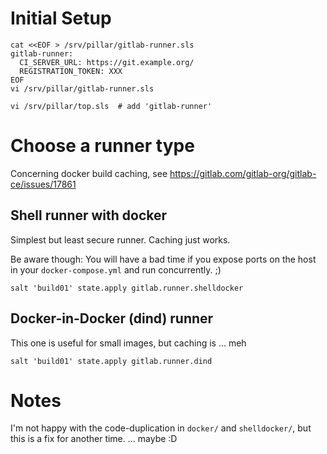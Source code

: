 # Initial Setup
```
cat <<EOF > /srv/pillar/gitlab-runner.sls
gitlab-runner:
  CI_SERVER_URL: https://git.example.org/
  REGISTRATION_TOKEN: XXX
EOF
vi /srv/pillar/gitlab-runner.sls

vi /srv/pillar/top.sls  # add 'gitlab-runner'
```


# Choose a runner type
Concerning docker build caching, see https://gitlab.com/gitlab-org/gitlab-ce/issues/17861

## Shell runner with docker
Simplest but least secure runner. Caching just works.

Be aware though: You will have a bad time if you expose ports on the host
in your `docker-compose.yml` and run concurrently. ;)
```
salt 'build01' state.apply gitlab.runner.shelldocker
```

## Docker-in-Docker (dind) runner
This one is useful for small images, but caching is ... meh
```
salt 'build01' state.apply gitlab.runner.dind
```


# Notes
I'm not happy with the code-duplication in `docker/` and `shelldocker/`,
but this is a fix for another time. ... maybe :D
